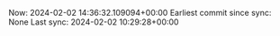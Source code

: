 Now: 2024-02-02 14:36:32.109094+00:00 Earliest commit since sync: None Last sync: 2024-02-02 10:29:28+00:00
